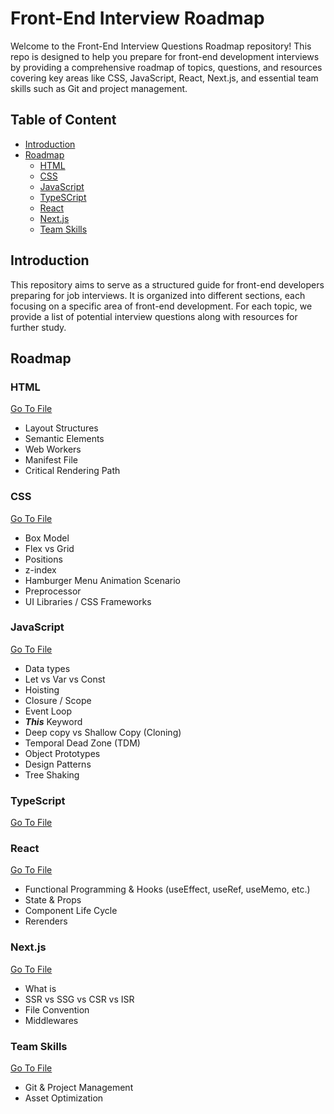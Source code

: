 # Front-End Interview Roadmap

Welcome to the Front-End Interview Questions Roadmap repository! This repo is designed to help you prepare for front-end development interviews by providing a comprehensive roadmap of topics, questions, and resources covering key areas like CSS, JavaScript, React, Next.js, and essential team skills such as Git and project management.

## Table of Content

- [Introduction](#introduction)
- [Roadmap](#roadmap)
  - [HTML](#html)
  - [CSS](#css)
  - [JavaScript](#javascript)
  - [TypeSCript](#typescript)
  - [React](#react)
  - [Next.js](#nextjs)
  - [Team Skills](#team-skills)

## Introduction

This repository aims to serve as a structured guide for front-end developers preparing for job interviews. It is organized into different sections, each focusing on a specific area of front-end development. For each topic, we provide a list of potential interview questions along with resources for further study.

## Roadmap

### HTML

[Go To File](./HTML.md)

- Layout Structures
- Semantic Elements
- Web Workers
- Manifest File
- Critical Rendering Path

### CSS

[Go To File](./CSS.md)

- Box Model
- Flex vs Grid
- Positions
- z-index
- Hamburger Menu Animation Scenario
- Preprocessor
- UI Libraries / CSS Frameworks

### JavaScript

[Go To File](./JS.md)

- Data types
- Let vs Var vs Const
- Hoisting
- Closure / Scope
- Event Loop
- **_This_** Keyword
- Deep copy vs Shallow Copy (Cloning)
- Temporal Dead Zone (TDM)
- Object Prototypes
- Design Patterns
- Tree Shaking

### TypeScript

[Go To File](./TS.md)

### React

[Go To File](./React.md)

- Functional Programming & Hooks (useEffect, useRef, useMemo, etc.)
- State & Props
- Component Life Cycle
- Rerenders

### Next.js

[Go To File](./Nextjs.md)

- What is
- SSR vs SSG vs CSR vs ISR
- File Convention
- Middlewares

### Team Skills

[Go To File](./Team%20Skills.md)

- Git & Project Management
- Asset Optimization
